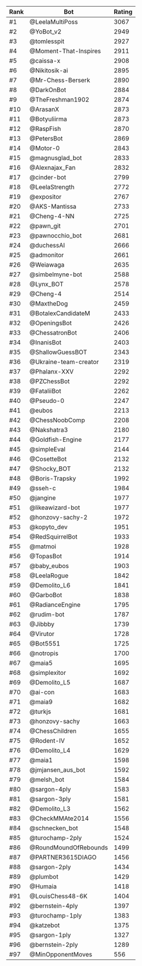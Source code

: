 Rank|Bot|Rating
---|---|---
#1|@LeelaMultiPoss|3067
#2|@YoBot_v2|2949
#3|@tomlesspit|2927
#4|@Moment-That-Inspires|2911
#5|@caissa-x|2908
#6|@Nikitosik-ai|2895
#7|@Mr-Chess-Berserk|2890
#8|@DarkOnBot|2884
#9|@TheFreshman1902|2874
#10|@ArasanX|2873
#11|@Botyuliirma|2873
#12|@RaspFish|2870
#13|@PetersBot|2869
#14|@Motor-0|2843
#15|@magnusglad_bot|2833
#16|@Alexnajax_Fan|2832
#17|@cinder-bot|2799
#18|@LeelaStrength|2772
#19|@expositor|2767
#20|@AKS-Mantissa|2733
#21|@Cheng-4-NN|2725
#22|@pawn_git|2701
#23|@pawnocchio_bot|2681
#24|@duchessAI|2666
#25|@admonitor|2661
#26|@Weiawaga|2635
#27|@simbelmyne-bot|2588
#28|@Lynx_BOT|2578
#29|@Cheng-4|2514
#30|@MaxtheDog|2459
#31|@BotalexCandidateM|2433
#32|@OpeningsBot|2426
#33|@ChessatronBot|2406
#34|@InanisBot|2403
#35|@ShallowGuessBOT|2343
#36|@Ukraine-team-creator|2319
#37|@Phalanx-XXV|2292
#38|@PZChessBot|2292
#39|@FataliiBot|2262
#40|@Pseudo-0|2247
#41|@eubos|2213
#42|@ChessNoobComp|2208
#43|@Nakshatra3|2180
#44|@Goldfish-Engine|2177
#45|@simpleEval|2144
#46|@CosetteBot|2132
#47|@Shocky_BOT|2132
#48|@Boris-Trapsky|1992
#49|@sseh-c|1984
#50|@jangine|1977
#51|@likeawizard-bot|1977
#52|@honzovy-sachy-2|1972
#53|@kopyto_dev|1951
#54|@RedSquirrelBot|1933
#55|@matmoi|1928
#56|@TopasBot|1914
#57|@baby_eubos|1903
#58|@LeelaRogue|1842
#59|@Demolito_L6|1841
#60|@GarboBot|1838
#61|@RadianceEngine|1795
#62|@rudim-bot|1787
#63|@Jibbby|1739
#64|@Virutor|1728
#65|@Bot5551|1725
#66|@notropis|1700
#67|@maia5|1695
#68|@simplexitor|1692
#69|@Demolito_L5|1687
#70|@ai-con|1683
#71|@maia9|1682
#72|@turkjs|1681
#73|@honzovy-sachy|1663
#74|@ChessChildren|1655
#75|@Rodent-IV|1652
#76|@Demolito_L4|1629
#77|@maia1|1598
#78|@jmjansen_aus_bot|1592
#79|@melsh_bot|1584
#80|@sargon-4ply|1583
#81|@sargon-3ply|1581
#82|@Demolito_L3|1562
#83|@CheckMMAte2014|1556
#84|@schnecken_bot|1548
#85|@turochamp-2ply|1524
#86|@RoundMoundOfRebounds|1499
#87|@PARTNER3615DIAGO|1456
#88|@sargon-2ply|1434
#89|@plumbot|1429
#90|@Humaia|1418
#91|@LouisChess48-6K|1404
#92|@bernstein-4ply|1397
#93|@turochamp-1ply|1383
#94|@katzebot|1375
#95|@sargon-1ply|1327
#96|@bernstein-2ply|1289
#97|@MinOpponentMoves|556
